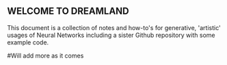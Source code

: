 ## WELCOME TO DREAMLAND

This document is a collection of notes and how-to's for generative, 'artistic' usages of Neural Networks including a sister Github repository with some example code.

#Will add more as it comes